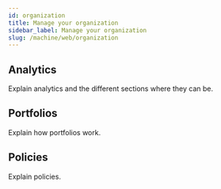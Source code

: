 ```yaml
---
id: organization
title: Manage your organization
sidebar_label: Manage your organization
slug: /machine/web/organization
---
```


## Analytics

Explain analytics and the different sections where they can be.

## Portfolios

Explain how portfolios work.

## Policies

Explain policies.
